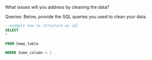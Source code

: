 What issues will you address by cleaning the data?





Queries:
Below, provide the SQL queries you used to clean your data.

```sql
--example how to structure as sql
SELECT
*

FROM Some_table

WHERE Some_column = 1
